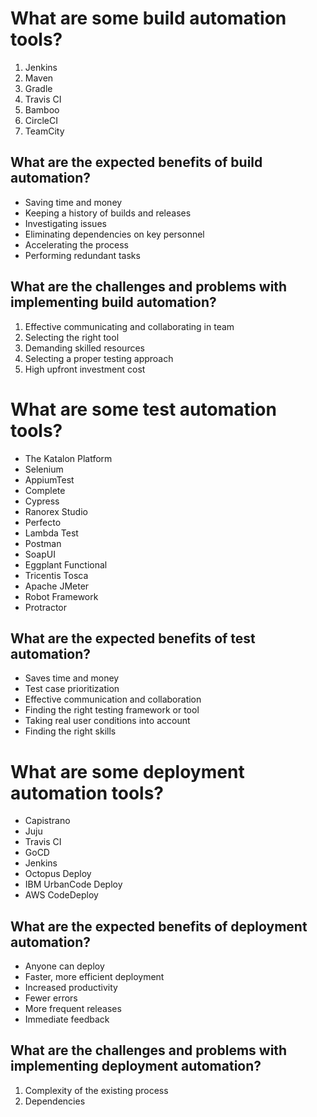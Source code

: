 
<body>
	<h1>What are some build automation tools?</h1>
	<ol>
		<li>Jenkins</li>
		<li>Maven</li>
		<li>Gradle</li>
		<li>Travis CI</li>
		<li>Bamboo</li>
		<li>CircleCI</li>
		<li>TeamCity</li>
	</ol>
	<h2>What are the expected benefits of build automation?</h2>
	<ul>
		<li>Saving time and money</li>
		<li>Keeping a history of builds and releases</li>
		<li>Investigating issues</li>
		<li>Eliminating dependencies on key personnel</li>
		<li>Accelerating the process</li>
		<li>Performing redundant tasks</li>
	</ul>
	<h2>What are the challenges and problems with implementing build automation?</h2>
	<ol>
		<li>Effective communicating and collaborating in team</li>
		<li>Selecting the right tool</li>
		<li>Demanding skilled resources</li>
		<li>Selecting a proper testing approach</li>
		<li>High upfront investment cost</li>
	</ol>
	<h1>What are some test automation tools?</h1>
	<ul>
		<li>The Katalon Platform</li>
		<li>Selenium</li>
		<li>AppiumTest</li>
		<li>Complete</li>
		<li>Cypress</li>
		<li>Ranorex Studio</li>
		<li>Perfecto</li>
		<li>Lambda Test</li>
		<li>Postman</li>
		<li>SoapUI</li>
		<li>Eggplant Functional</li>
		<li>Tricentis Tosca</li>
		<li>Apache JMeter</li>
		<li>Robot Framework</li>
		<li>Protractor</li>
	</ul>
	<h2>What are the expected benefits of test automation?</h2>
	<ul>
		<li>Saves time and money</li>
		<li>Test case prioritization</li>
		<li>Effective communication and collaboration</li>
		<li>Finding the right testing framework or tool</li>
		<li>Taking real user conditions into account</li>
		<li>Finding the right skills</li>
	</ul>
	<h1>What are some deployment automation tools?</h1>
	<ul>
		<li>Capistrano</li>
		<li>Juju</li>
		<li>Travis CI</li>
		<li>GoCD</li>
		<li>Jenkins</li>
		<li>Octopus Deploy</li>
		<li>IBM UrbanCode Deploy</li>
		<li>AWS CodeDeploy</li>
	</ul>
	<h2>What are the expected benefits of deployment automation?</h2>
	<ul>
		<li>Anyone can deploy</li>
		<li>Faster, more efficient deployment</li>
		<li>Increased productivity</li>
		<li>Fewer errors</li>
		<li>More frequent releases</li>
		<li>Immediate feedback</li>
	</ul>
	<h2>What are the challenges and problems with implementing deployment automation?</h2>
	<ol>
		<li>Complexity of the existing process</li>
		<li>Dependencies</li> 
